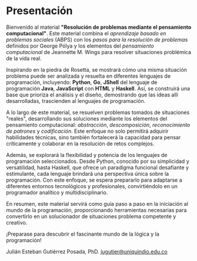 # Presentación

Bienvenido al material **"Resolución de problemas mediante el pensamiento computacional"**. Este material combina el *aprendizaje basado en problemas sociales* (ABPS)  con los *pasos para la resolución de problemas* definidos por George Pólya y los elementos del *pensamiento computacional* de Jeannette M. Wings  para resolver situaciones problémica de la vida real. 

Inspirando en la piedra de Rosetta, se mostrará  cómo una misma situación problema puede ser analizada y resuelta en diferentes lenguajes de programación, incluyendo: **Python**, **Go**, **JShell** del lenguaje de programación **Java**, **JavaScript** con **HTML** y **Haskell**. Así, se construirá una base que prioriza el análisis y el diseño, demostrando que las ideas allí desarrolladas, trascienden al lenguajes de programación.

A lo largo de este material, se resuelven problemas tomados de situaciones "reales", desarrollando sus soluciones mediante los elementos del pensamiento computacional: *abstracción*, *descomposición*, *reconocimiento de patrones* y *codificación*. Este enfoque no solo permitirá adquirir habilidades técnicas, sino también fortalecerá la capacidad para pensar críticamente y colaborar en la resolución de retos complejos.

Además, se explorará la flexibilidad y potencia de los lenguajes de programación seleccionados. Desde Python, conocido por su simplicidad y versatilidad, hasta Haskell, que ofrece un paradigma funcional desafiante y estimulante, cada lenguaje brindará una perspectiva única sobre la programación. Con este enfoque, se espera prepararlo para adaptarse a diferentes entornos tecnológicos y profesionales, convirtiéndolo en un programador analítico y multidisciplinario.

En resumen, este material servirá como guía paso a paso en la iniciación al mundo de la programación, proporcionando herramientas necesarias para convertirlo en un solucionador de situaciones problema competente y creativo.

¡Preparase para descubrir el fascinante mundo de la lógica y la programación!


Julián Esteban Gutiérrez Posada, PhD.
jugutier@uniquindio.edu.co
